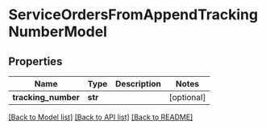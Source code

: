 # ServiceOrdersFromAppendTrackingNumberModel

## Properties
Name | Type | Description | Notes
------------ | ------------- | ------------- | -------------
**tracking_number** | **str** |  | [optional] 

[[Back to Model list]](../README.md#documentation-for-models) [[Back to API list]](../README.md#documentation-for-api-endpoints) [[Back to README]](../README.md)



